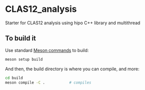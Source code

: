 # CLAS12_analysis
Starter for CLAS12 analysis using hipo C++ library and multithread

## To build it 
Use standard [Meson commands](https://mesonbuild.com/Quick-guide.html) to build: 

```bash
meson setup build 
```

And then, the build directory is where you can compile, and more:
```bash
cd build
meson compile -C .           # compiles
```




